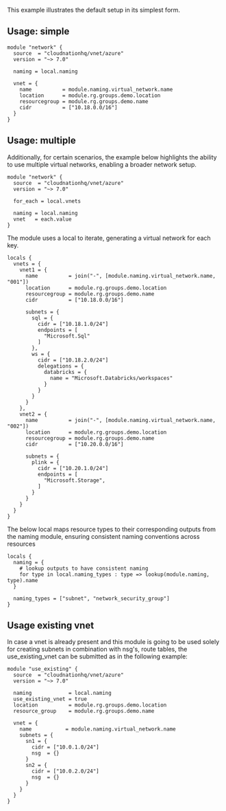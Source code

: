 This example illustrates the default setup in its simplest form.

## Usage: simple

```hcl
module "network" {
  source  = "cloudnationhq/vnet/azure"
  version = "~> 7.0"

  naming = local.naming

  vnet = {
    name          = module.naming.virtual_network.name
    location      = module.rg.groups.demo.location
    resourcegroup = module.rg.groups.demo.name
    cidr          = ["10.18.0.0/16"]
  }
}
```

## Usage: multiple

Additionally, for certain scenarios, the example below highlights the ability to use multiple virtual networks, enabling a broader network setup.

```hcl
module "network" {
  source  = "cloudnationhq/vnet/azure"
  version = "~> 7.0"

  for_each = local.vnets

  naming = local.naming
  vnet   = each.value
}
```

The module uses a local to iterate, generating a virtual network for each key.

```hcl
locals {
  vnets = {
    vnet1 = {
      name          = join("-", [module.naming.virtual_network.name, "001"])
      location      = module.rg.groups.demo.location
      resourcegroup = module.rg.groups.demo.name
      cidr          = ["10.18.0.0/16"]

      subnets = {
        sql = {
          cidr = ["10.18.1.0/24"]
          endpoints = [
            "Microsoft.Sql"
          ]
        },
        ws = {
          cidr = ["10.18.2.0/24"]
          delegations = {
            databricks = {
              name = "Microsoft.Databricks/workspaces"
            }
          }
        }
      }
    },
    vnet2 = {
      name          = join("-", [module.naming.virtual_network.name, "002"])
      location      = module.rg.groups.demo.location
      resourcegroup = module.rg.groups.demo.name
      cidr          = ["10.20.0.0/16"]

      subnets = {
        plink = {
          cidr = ["10.20.1.0/24"]
          endpoints = [
            "Microsoft.Storage",
          ]
        }
      }
    }
  }
}
```

The below local maps resource types to their corresponding outputs from the naming module, ensuring consistent naming conventions across resources

```hcl
locals {
  naming = {
    # lookup outputs to have consistent naming
    for type in local.naming_types : type => lookup(module.naming, type).name
  }

  naming_types = ["subnet", "network_security_group"]
}
```

## Usage existing vnet

In case a vnet is already present and this module is going to be used solely for creating subnets in combination with nsg's, route tables, the use_existing_vnet can be submitted as in the following example:

```hcl
module "use_existing" {
  source  = "cloudnationhq/vnet/azure"
  version = "~> 7.0"

  naming            = local.naming
  use_existing_vnet = true
  location          = module.rg.groups.demo.location
  resource_group    = module.rg.groups.demo.name

  vnet = {
    name           = module.naming.virtual_network.name
    subnets = {
      sn1 = {
        cidr = ["10.0.1.0/24"]
        nsg  = {}
      }
      sn2 = {
        cidr = ["10.0.2.0/24"]
        nsg  = {}
      }
    }
  }
}
```